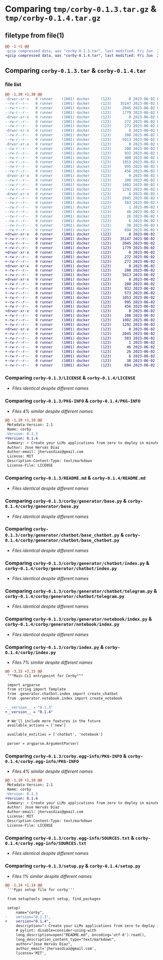 # Comparing `tmp/corby-0.1.3.tar.gz` & `tmp/corby-0.1.4.tar.gz`

## filetype from file(1)

```diff
@@ -1 +1 @@
-gzip compressed data, was "corby-0.1.3.tar", last modified: Fri Jun  2 09:05:10 2023, max compression
+gzip compressed data, was "corby-0.1.4.tar", last modified: Fri Jun  2 13:09:18 2023, max compression
```

## Comparing `corby-0.1.3.tar` & `corby-0.1.4.tar`

### file list

```diff
@@ -1,30 +1,30 @@
-drwxr-xr-x   0 runner    (1001) docker     (123)        0 2023-06-02 09:05:10.429923 corby-0.1.3/
--rw-r--r--   0 runner    (1001) docker     (123)    35147 2023-06-02 09:04:56.000000 corby-0.1.3/LICENSE
--rw-r--r--   0 runner    (1001) docker     (123)     2045 2023-06-02 09:05:10.429923 corby-0.1.3/PKG-INFO
--rw-r--r--   0 runner    (1001) docker     (123)     1779 2023-06-02 09:04:56.000000 corby-0.1.3/README.md
-drwxr-xr-x   0 runner    (1001) docker     (123)        0 2023-06-02 09:05:10.425923 corby-0.1.3/corby/
--rw-r--r--   0 runner    (1001) docker     (123)      272 2023-06-02 09:04:56.000000 corby-0.1.3/corby/__init__.py
--rw-r--r--   0 runner    (1001) docker     (123)      272 2023-06-02 09:04:56.000000 corby-0.1.3/corby/__main__.py
-drwxr-xr-x   0 runner    (1001) docker     (123)        0 2023-06-02 09:05:10.425923 corby-0.1.3/corby/generator/
--rw-r--r--   0 runner    (1001) docker     (123)      208 2023-06-02 09:04:56.000000 corby-0.1.3/corby/generator/__init__.py
--rw-r--r--   0 runner    (1001) docker     (123)     5013 2023-06-02 09:04:56.000000 corby-0.1.3/corby/generator/base.py
-drwxr-xr-x   0 runner    (1001) docker     (123)        0 2023-06-02 09:05:10.429923 corby-0.1.3/corby/generator/chatbot/
--rw-r--r--   0 runner    (1001) docker     (123)      208 2023-06-02 09:04:56.000000 corby-0.1.3/corby/generator/chatbot/__init__.py
--rw-r--r--   0 runner    (1001) docker     (123)      932 2023-06-02 09:04:56.000000 corby-0.1.3/corby/generator/chatbot/base_chatbot.py
--rw-r--r--   0 runner    (1001) docker     (123)      408 2023-06-02 09:04:56.000000 corby-0.1.3/corby/generator/chatbot/cli.py
--rw-r--r--   0 runner    (1001) docker     (123)     1053 2023-06-02 09:04:56.000000 corby-0.1.3/corby/generator/chatbot/index.py
--rw-r--r--   0 runner    (1001) docker     (123)      995 2023-06-02 09:04:56.000000 corby-0.1.3/corby/generator/chatbot/telegram.py
--rw-r--r--   0 runner    (1001) docker     (123)      456 2023-06-02 09:04:56.000000 corby-0.1.3/corby/generator/chatbot/web.py
-drwxr-xr-x   0 runner    (1001) docker     (123)        0 2023-06-02 09:05:10.429923 corby-0.1.3/corby/generator/notebook/
--rw-r--r--   0 runner    (1001) docker     (123)      208 2023-06-02 09:04:56.000000 corby-0.1.3/corby/generator/notebook/__init__.py
--rw-r--r--   0 runner    (1001) docker     (123)     1002 2023-06-02 09:04:56.000000 corby-0.1.3/corby/generator/notebook/index.py
--rw-r--r--   0 runner    (1001) docker     (123)     1292 2023-06-02 09:04:56.000000 corby-0.1.3/corby/index.py
-drwxr-xr-x   0 runner    (1001) docker     (123)        0 2023-06-02 09:05:10.425923 corby-0.1.3/corby.egg-info/
--rw-r--r--   0 runner    (1001) docker     (123)     2045 2023-06-02 09:05:10.000000 corby-0.1.3/corby.egg-info/PKG-INFO
--rw-r--r--   0 runner    (1001) docker     (123)      583 2023-06-02 09:05:10.000000 corby-0.1.3/corby.egg-info/SOURCES.txt
--rw-r--r--   0 runner    (1001) docker     (123)        1 2023-06-02 09:05:10.000000 corby-0.1.3/corby.egg-info/dependency_links.txt
--rw-r--r--   0 runner    (1001) docker     (123)       46 2023-06-02 09:05:10.000000 corby-0.1.3/corby.egg-info/entry_points.txt
--rw-r--r--   0 runner    (1001) docker     (123)       26 2023-06-02 09:05:10.000000 corby-0.1.3/corby.egg-info/requires.txt
--rw-r--r--   0 runner    (1001) docker     (123)        6 2023-06-02 09:05:10.000000 corby-0.1.3/corby.egg-info/top_level.txt
--rw-r--r--   0 runner    (1001) docker     (123)       38 2023-06-02 09:05:10.429923 corby-0.1.3/setup.cfg
--rw-r--r--   0 runner    (1001) docker     (123)      694 2023-06-02 09:04:56.000000 corby-0.1.3/setup.py
+drwxr-xr-x   0 runner    (1001) docker     (123)        0 2023-06-02 13:09:18.530074 corby-0.1.4/
+-rw-r--r--   0 runner    (1001) docker     (123)    35147 2023-06-02 13:09:04.000000 corby-0.1.4/LICENSE
+-rw-r--r--   0 runner    (1001) docker     (123)     2045 2023-06-02 13:09:18.530074 corby-0.1.4/PKG-INFO
+-rw-r--r--   0 runner    (1001) docker     (123)     1779 2023-06-02 13:09:04.000000 corby-0.1.4/README.md
+drwxr-xr-x   0 runner    (1001) docker     (123)        0 2023-06-02 13:09:18.530074 corby-0.1.4/corby/
+-rw-r--r--   0 runner    (1001) docker     (123)      272 2023-06-02 13:09:04.000000 corby-0.1.4/corby/__init__.py
+-rw-r--r--   0 runner    (1001) docker     (123)      272 2023-06-02 13:09:04.000000 corby-0.1.4/corby/__main__.py
+drwxr-xr-x   0 runner    (1001) docker     (123)        0 2023-06-02 13:09:18.530074 corby-0.1.4/corby/generator/
+-rw-r--r--   0 runner    (1001) docker     (123)      208 2023-06-02 13:09:04.000000 corby-0.1.4/corby/generator/__init__.py
+-rw-r--r--   0 runner    (1001) docker     (123)     5013 2023-06-02 13:09:04.000000 corby-0.1.4/corby/generator/base.py
+drwxr-xr-x   0 runner    (1001) docker     (123)        0 2023-06-02 13:09:18.530074 corby-0.1.4/corby/generator/chatbot/
+-rw-r--r--   0 runner    (1001) docker     (123)      208 2023-06-02 13:09:04.000000 corby-0.1.4/corby/generator/chatbot/__init__.py
+-rw-r--r--   0 runner    (1001) docker     (123)      932 2023-06-02 13:09:04.000000 corby-0.1.4/corby/generator/chatbot/base_chatbot.py
+-rw-r--r--   0 runner    (1001) docker     (123)      573 2023-06-02 13:09:04.000000 corby-0.1.4/corby/generator/chatbot/cli.py
+-rw-r--r--   0 runner    (1001) docker     (123)     1053 2023-06-02 13:09:04.000000 corby-0.1.4/corby/generator/chatbot/index.py
+-rw-r--r--   0 runner    (1001) docker     (123)      995 2023-06-02 13:09:04.000000 corby-0.1.4/corby/generator/chatbot/telegram.py
+-rw-r--r--   0 runner    (1001) docker     (123)      456 2023-06-02 13:09:04.000000 corby-0.1.4/corby/generator/chatbot/web.py
+drwxr-xr-x   0 runner    (1001) docker     (123)        0 2023-06-02 13:09:18.530074 corby-0.1.4/corby/generator/notebook/
+-rw-r--r--   0 runner    (1001) docker     (123)      208 2023-06-02 13:09:04.000000 corby-0.1.4/corby/generator/notebook/__init__.py
+-rw-r--r--   0 runner    (1001) docker     (123)     1002 2023-06-02 13:09:04.000000 corby-0.1.4/corby/generator/notebook/index.py
+-rw-r--r--   0 runner    (1001) docker     (123)     1292 2023-06-02 13:09:04.000000 corby-0.1.4/corby/index.py
+drwxr-xr-x   0 runner    (1001) docker     (123)        0 2023-06-02 13:09:18.530074 corby-0.1.4/corby.egg-info/
+-rw-r--r--   0 runner    (1001) docker     (123)     2045 2023-06-02 13:09:18.000000 corby-0.1.4/corby.egg-info/PKG-INFO
+-rw-r--r--   0 runner    (1001) docker     (123)      583 2023-06-02 13:09:18.000000 corby-0.1.4/corby.egg-info/SOURCES.txt
+-rw-r--r--   0 runner    (1001) docker     (123)        1 2023-06-02 13:09:18.000000 corby-0.1.4/corby.egg-info/dependency_links.txt
+-rw-r--r--   0 runner    (1001) docker     (123)       46 2023-06-02 13:09:18.000000 corby-0.1.4/corby.egg-info/entry_points.txt
+-rw-r--r--   0 runner    (1001) docker     (123)       26 2023-06-02 13:09:18.000000 corby-0.1.4/corby.egg-info/requires.txt
+-rw-r--r--   0 runner    (1001) docker     (123)        6 2023-06-02 13:09:18.000000 corby-0.1.4/corby.egg-info/top_level.txt
+-rw-r--r--   0 runner    (1001) docker     (123)       38 2023-06-02 13:09:18.530074 corby-0.1.4/setup.cfg
+-rw-r--r--   0 runner    (1001) docker     (123)      694 2023-06-02 13:09:04.000000 corby-0.1.4/setup.py
```

### Comparing `corby-0.1.3/LICENSE` & `corby-0.1.4/LICENSE`

 * *Files identical despite different names*

### Comparing `corby-0.1.3/PKG-INFO` & `corby-0.1.4/PKG-INFO`

 * *Files 4% similar despite different names*

```diff
@@ -1,10 +1,10 @@
 Metadata-Version: 2.1
 Name: corby
-Version: 0.1.3
+Version: 0.1.4
 Summary: ⚡ Create your LLMs applications from zero to deploy in minutes ⚡
 Author: Jose Hervás Díaz
 Author-email: jhervasdiaz@gmail.com
 License: MIT
 Description-Content-Type: text/markdown
 License-File: LICENSE
```

### Comparing `corby-0.1.3/README.md` & `corby-0.1.4/README.md`

 * *Files identical despite different names*

### Comparing `corby-0.1.3/corby/generator/base.py` & `corby-0.1.4/corby/generator/base.py`

 * *Files identical despite different names*

### Comparing `corby-0.1.3/corby/generator/chatbot/base_chatbot.py` & `corby-0.1.4/corby/generator/chatbot/base_chatbot.py`

 * *Files identical despite different names*

### Comparing `corby-0.1.3/corby/generator/chatbot/index.py` & `corby-0.1.4/corby/generator/chatbot/index.py`

 * *Files identical despite different names*

### Comparing `corby-0.1.3/corby/generator/chatbot/telegram.py` & `corby-0.1.4/corby/generator/chatbot/telegram.py`

 * *Files identical despite different names*

### Comparing `corby-0.1.3/corby/generator/notebook/index.py` & `corby-0.1.4/corby/generator/notebook/index.py`

 * *Files identical despite different names*

### Comparing `corby-0.1.3/corby/index.py` & `corby-0.1.4/corby/index.py`

 * *Files 7% similar despite different names*

```diff
@@ -3,15 +3,15 @@
 """Main CLI entrypoint for Corby"""
 
 import argparse
 from string import Template
 from .generator.chatbot.index import create_chatbot
 from .generator.notebook.index import create_notebook
 
-__version__ = "0.1.3"
+__version__ = "0.1.4"
 
 # We'll include more features in the future
 available_actions = ['new']
 
 available_entities = ['chatbot', 'notebook']
 
 parser = argparse.ArgumentParser(
```

### Comparing `corby-0.1.3/corby.egg-info/PKG-INFO` & `corby-0.1.4/corby.egg-info/PKG-INFO`

 * *Files 4% similar despite different names*

```diff
@@ -1,10 +1,10 @@
 Metadata-Version: 2.1
 Name: corby
-Version: 0.1.3
+Version: 0.1.4
 Summary: ⚡ Create your LLMs applications from zero to deploy in minutes ⚡
 Author: Jose Hervás Díaz
 Author-email: jhervasdiaz@gmail.com
 License: MIT
 Description-Content-Type: text/markdown
 License-File: LICENSE
```

### Comparing `corby-0.1.3/corby.egg-info/SOURCES.txt` & `corby-0.1.4/corby.egg-info/SOURCES.txt`

 * *Files identical despite different names*

### Comparing `corby-0.1.3/setup.py` & `corby-0.1.4/setup.py`

 * *Files 1% similar despite different names*

```diff
@@ -1,14 +1,14 @@
 '''Pypi setup file for corby'''
 
 from setuptools import setup, find_packages
 
 setup(
     name="corby",
-    version="0.1.3",
+    version="0.1.4",
     description="⚡ Create your LLMs applications from zero to deploy in minutes ⚡",
     # pylint: disable=consider-using-with
     long_description=open("README.md", encoding='utf-8').read(),
     long_description_content_type="text/markdown",
     author="Jose Hervás Díaz",
     author_email='jhervasdiaz@gmail.com',
     license='MIT',
```

